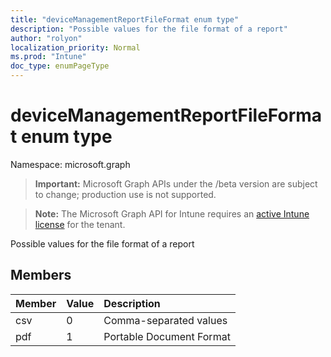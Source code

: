 ```yaml
---
title: "deviceManagementReportFileFormat enum type"
description: "Possible values for the file format of a report"
author: "rolyon"
localization_priority: Normal
ms.prod: "Intune"
doc_type: enumPageType
---
```


# deviceManagementReportFileFormat enum type

Namespace: microsoft.graph

> **Important:** Microsoft Graph APIs under the /beta version are subject to change; production use is not supported.

> **Note:** The Microsoft Graph API for Intune requires an [active Intune license](https://go.microsoft.com/fwlink/?linkid=839381) for the tenant.

Possible values for the file format of a report

## Members
|Member|Value|Description|
|:---|:---|:---|
|csv|0|Comma-separated values|
|pdf|1|Portable Document Format|



